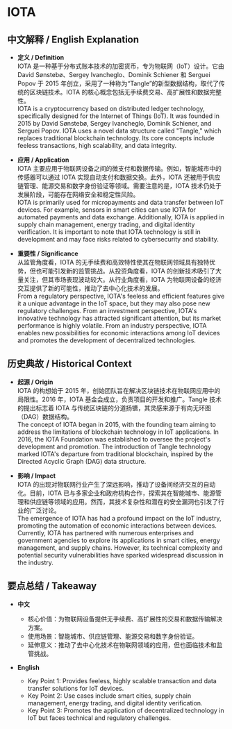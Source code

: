 # IOTA

## 中文解释 / English Explanation

* **定义 / Definition**  
  IOTA 是一种基于分布式账本技术的加密货币，专为物联网（IoT）设计。它由 David Sønstebø、Sergey Ivancheglo、Dominik Schiener 和 Serguei Popov 于 2015 年创立，采用了一种称为“Tangle”的新型数据结构，取代了传统的区块链技术。IOTA 的核心概念包括无手续费交易、高扩展性和数据完整性。  
  IOTA is a cryptocurrency based on distributed ledger technology, specifically designed for the Internet of Things (IoT). It was founded in 2015 by David Sønstebø, Sergey Ivancheglo, Dominik Schiener, and Serguei Popov. IOTA uses a novel data structure called "Tangle," which replaces traditional blockchain technology. Its core concepts include feeless transactions, high scalability, and data integrity.

* **应用 / Application**  
  IOTA 主要应用于物联网设备之间的微支付和数据传输。例如，智能城市中的传感器可以通过 IOTA 实现自动支付和数据交换。此外，IOTA 还被用于供应链管理、能源交易和数字身份验证等领域。需要注意的是，IOTA 技术仍处于发展阶段，可能存在网络安全和稳定性风险。  
  IOTA is primarily used for micropayments and data transfer between IoT devices. For example, sensors in smart cities can use IOTA for automated payments and data exchange. Additionally, IOTA is applied in supply chain management, energy trading, and digital identity verification. It is important to note that IOTA technology is still in development and may face risks related to cybersecurity and stability.

* **重要性 / Significance**  
  从监管角度看，IOTA 的无手续费和高效特性使其在物联网领域具有独特优势，但也可能引发新的监管挑战。从投资角度看，IOTA 的创新技术吸引了大量关注，但其市场表现波动较大。从行业角度看，IOTA 为物联网设备的经济交互提供了新的可能性，推动了去中心化技术的发展。  
  From a regulatory perspective, IOTA's feeless and efficient features give it a unique advantage in the IoT space, but they may also pose new regulatory challenges. From an investment perspective, IOTA's innovative technology has attracted significant attention, but its market performance is highly volatile. From an industry perspective, IOTA enables new possibilities for economic interactions among IoT devices and promotes the development of decentralized technologies.

## 历史典故 / Historical Context

* **起源 / Origin**  
  IOTA 的构想始于 2015 年，创始团队旨在解决区块链技术在物联网应用中的局限性。2016 年，IOTA 基金会成立，负责项目的开发和推广。Tangle 技术的提出标志着 IOTA 与传统区块链的分道扬镳，其灵感来源于有向无环图（DAG）数据结构。  
  The concept of IOTA began in 2015, with the founding team aiming to address the limitations of blockchain technology in IoT applications. In 2016, the IOTA Foundation was established to oversee the project's development and promotion. The introduction of Tangle technology marked IOTA's departure from traditional blockchain, inspired by the Directed Acyclic Graph (DAG) data structure.

* **影响 / Impact**  
  IOTA 的出现对物联网行业产生了深远影响，推动了设备间经济交互的自动化。目前，IOTA 已与多家企业和政府机构合作，探索其在智能城市、能源管理和供应链等领域的应用。然而，其技术复杂性和潜在的安全漏洞也引发了行业的广泛讨论。  
  The emergence of IOTA has had a profound impact on the IoT industry, promoting the automation of economic interactions between devices. Currently, IOTA has partnered with numerous enterprises and government agencies to explore its applications in smart cities, energy management, and supply chains. However, its technical complexity and potential security vulnerabilities have sparked widespread discussion in the industry.

## 要点总结 / Takeaway

* **中文**  
  - 核心价值：为物联网设备提供无手续费、高扩展性的交易和数据传输解决方案。  
  - 使用场景：智能城市、供应链管理、能源交易和数字身份验证。  
  - 延伸意义：推动了去中心化技术在物联网领域的应用，但也面临技术和监管挑战。  

* **English**  
  - Key Point 1: Provides feeless, highly scalable transaction and data transfer solutions for IoT devices.  
  - Key Point 2: Use cases include smart cities, supply chain management, energy trading, and digital identity verification.  
  - Key Point 3: Promotes the application of decentralized technology in IoT but faces technical and regulatory challenges.